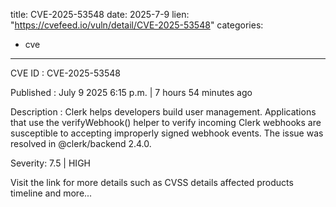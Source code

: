  
title: CVE-2025-53548
date: 2025-7-9
lien: "https://cvefeed.io/vuln/detail/CVE-2025-53548"
categories:
  - cve
---

CVE ID : CVE-2025-53548

Published :  July 9
2025
6:15 p.m. | 7 hours
54 minutes ago

Description : Clerk helps developers build user management. Applications that use the verifyWebhook() helper to verify incoming Clerk webhooks are susceptible to accepting improperly signed webhook events. The issue was resolved in @clerk/backend 2.4.0.

Severity: 7.5 | HIGH

Visit the link for more details
such as CVSS details
affected products
timeline
and more...
